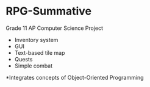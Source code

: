 # RPG-Summative
Grade 11 AP Computer Science Project
- Inventory system
- GUI
- Text-based tile map
- Quests
- Simple combat


*Integrates concepts of Object-Oriented Programming

